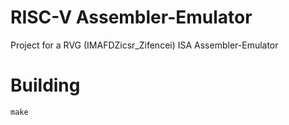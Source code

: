 # RISC-V Assembler-Emulator

Project for a RVG (IMAFDZicsr_Zifencei) ISA Assembler-Emulator

# Building

```
make
```
